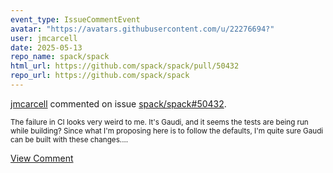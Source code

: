 ```yaml
---
event_type: IssueCommentEvent
avatar: "https://avatars.githubusercontent.com/u/22276694?"
user: jmcarcell
date: 2025-05-13
repo_name: spack/spack
html_url: https://github.com/spack/spack/pull/50432
repo_url: https://github.com/spack/spack
---
```


<a href='https://github.com/jmcarcell' target='_blank'>jmcarcell</a> commented on issue <a href='https://github.com/spack/spack/pull/50432' target='_blank'>spack/spack#50432</a>.

<small>The failure in CI looks very weird to me. It's Gaudi, and it seems the tests are being run while building? Since what I'm proposing here is to follow the defaults, I'm quite sure Gaudi can be built with these changes....</small>

<a href='https://github.com/spack/spack/pull/50432' target='_blank'>View Comment</a>